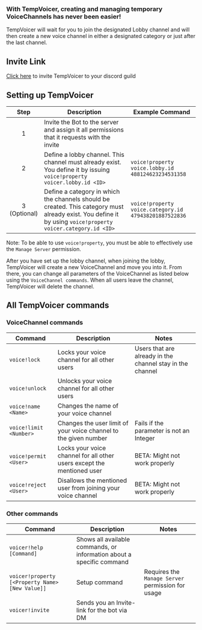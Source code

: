 ### With TempVoicer, creating and managing temporary VoiceChannels has never been easier!
TempVoicer will wait for you to join the designated Lobby channel and will then create a new voice channel in either a designated category or just after the last channel.

## Invite Link
[Click here](https://discordapp.com/oauth2/authorize/?permissions=17918032&scope=bot&client_id=581758105000607767) to invite TempVoicer to your discord guild

## Setting up TempVoicer
|     Step     | Description                                                                                                                                                  | Example Command                                       |
|:------------:|--------------------------------------------------------------------------------------------------------------------------------------------------------------|-------------------------------------------------------|
|       1      | Invite the Bot to the server and assign it all permissions that it requests with the invite                                                                  |                                                       |
|       2      | Define a lobby channel. This channel must already exist. You define it by issuing `voice!property voicer.lobby.id <ID>`                                      | `voice!property voice.lobby.id 488124623234531358`    |
| 3 (Optional) | Define a category in which the channels should be created. This category must already exist. You define it by using `voice!property voicer.category.id <ID>` | `voice!property voice.category.id 479438201887522836` |

Note: To be able to use `voice!property`, you must be able to effectively use the `Manage Server` permission.

After you have set up the lobby channel, when joining the lobby, TempVoicer will create a new VoiceChannel and move you into it.
From there, you can change all parameters of the VoiceChannel as listed below using the `VoiceChannel commands`.
When all users leave the channel, TempVoicer will delete the channel.

## All TempVoicer commands
### VoiceChannel commands
| Command                | Description                                                            | Notes                                                     |
|------------------------|------------------------------------------------------------------------|-----------------------------------------------------------|
| `voice!lock`           | Locks your voice channel for all other users                           | Users that are already in the channel stay in the channel |
| `voice!unlock`         | Unlocks your voice channel for all other users                         |                                                           |
| `voice!name <Name>`    | Changes the name of your voice channel                                 |                                                           |
| `voice!limit <Number>` | Changes the user limit of your voice channel to the given number       | Fails if the parameter is not an Integer                  |
| `voice!permit <User>`  | Locks your voice channel for all other users except the mentioned user | BETA: Might not work properly                             |
| `voice!reject <User>`  | Disallows the mentioned user from joining your voice channel           | BETA: Might not work properly                             |
### Other commands
| Command                                         | Description                                                           | Notes                                             |
|-------------------------------------------------|-----------------------------------------------------------------------|---------------------------------------------------|
| `voicer!help [Command]`                         | Shows all available commands, or information about a specific command |                                                   |
| `voicer!property [<Property Name> [New Value]]` | Setup command                                                         | Requires the `Manage Server` permission for usage |
| `voicer!invite`                                 | Sends you an Invite-link for the bot via DM                           |                                                   |
